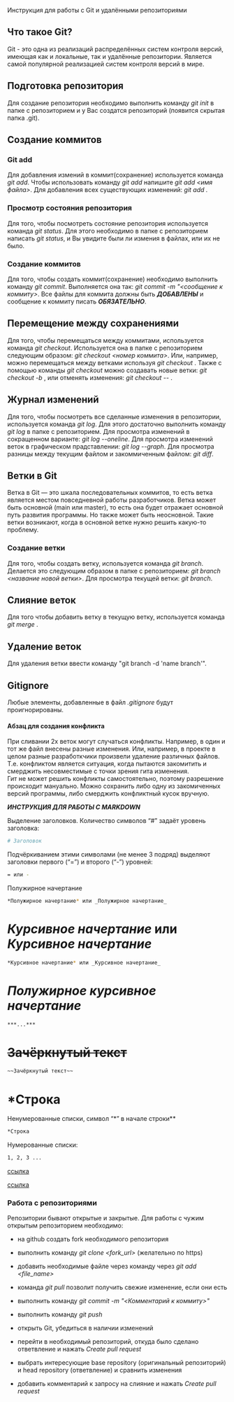 Инструкция для работы с Git и удалёнными репозиториями

## Что такое Git?
Git - это одна из реализаций распределённых систем контроля версий, имеющая как и локальные, так и удалённые репозитории. Является самой популярной реализацией систем контроля версий в мире.

## Подготовка репозитория
Для создание репозитория необходимо выполнить команду *git init*  в папке с репозиторием и у Вас создатся репозиторий (появится скрытая папка .git).

## Создание коммитов

### Git add
Для добавления измений в коммит(сохранение) используется команда *git add*. Чтобы использовать команду *git add* напишите *git add <имя файла>*.
Для добавления всех существующих изменений: *git add .*

### Просмотр состояния репозитория
Для того, чтобы посмотреть состояние репозитория используется команда *git status*. Для этого необходимо в папке с репозиторием написать *git status*, и Вы увидите были ли измения в файлах, или их не было.

### Создание коммитов
Для того, чтобы создать коммит(сохранение) необходимо выполнить команду *git commit*. Выполняется она так: *git commit -m "<сообщение к коммиту>*. Все файлы для коммита должны быть ***ДОБАВЛЕНЫ*** и сообщение к коммиту писать ***ОБЯЗАТЕЛЬНО***.

## Перемещение между сохранениями
Для того, чтобы перемещаться между коммитами, используется команда *git checkout*. Используется она в папке с репозиторием следующим образом: *git checkout <номер коммита>*. Или, например, можно перемещаться между ветками используя *git checkout <branch>*. 
Также с помощью команды *git checkout* можно создавать новые ветки:  *git checkout -b <branchname>*, или отменять изменения: *git checkout -- <file>*.

## Журнал изменений
Для того, чтобы посмотреть все сделанные изменения в репозитории, используется команда *git log*. Для этого достаточно выполнить команду *git log* в папке с репозиторием. Для просмотра изменений в сокращенном варианте: *git log --oneline*.
Для просмотра изменений веток в графическом прадставлении: *git log --graph*.
Для просмотра разницы между текущим файлом и закоммиченным файлом: *git diff*.


## Ветки в Git
Ветка в Git — это шкала последовательных коммитов, то есть ветка является местом повседневной работы разработчиков. Ветка может быть основной (main или master), то есть она будет отражает основной путь развития программы. Но также может быть неосновной. Такие ветки возникают, когда в основной ветке нужно решить какую-то проблему.

### Создание ветки
Для того, чтобы создать ветку, используется команда *git branch*. Делается это следующим образом в папке с репозиторием: *git branch <название новой ветки>*.
Для просмотра текущей ветки: *git branch*.

## Слияние веток
Для того чтобы добавить ветку в текущую ветку, используется команда *git merge <name branch>*.

## Удаление веток
Для удаления ветки ввести команду "git branch -d 'name branch'".

## Gitignore
Любые элементы, добавленные в файл *.gitignore* будут проигнорированы.

#### Абзац для создания конфликта
При сливании 2х веток могут случаться конфликты. Например, в один и тот же файл внесены разные изменения. Или, например, в проекте в целом разные разработкчики произвели удаление различных файлов. Т.е. конфликтом является ситуация, когда пытаются закомитить и смерджить несовместимые с точки зрения гита изменения.  
Гит не может решить конфликты самостоятельно, поэтому разрешение происходит мануально. Можно сохранить либо одну из закомиченных версий программы, либо смерджить конфликтный кусок вручную.

***ИНСТРУКЦИЯ ДЛЯ РАБОТЫ С MARKDOWN***

Выделение заголовков. Количество символов “#” задаёт уровень заголовка:
```sh
# Заголовок
```


Подчёркиванием этими символами (не менее 3 подряд) выделяют заголовки  первого (“=”) и второго (“-”) уровней:
```sh
= или -
```

Полужирное начертание 
```sh
*Полужирное начертание* или _Полужирное начертание_
```

# *Курсивное начертание* или _Курсивное начертание_
```sh
*Курсивное начертание* или _Курсивное начертание_
```

# ***Полужирное курсивное начертание***
```sh
***...***
```

# ~~Зачёркнутый текст~~ 
```sh
~~Зачёркнутый текст~~
```

# *Строка
Ненумерованные списки, символ “*” в начале строки**
```sh
*Строка
```

Нумерованные списки:
```sh
1, 2, 3 ...
```

[ссылка](https://habr.com/ru/companies/ruvds/articles/599929/#3)

[ссылка](https://learn.microsoft.com/ru-ru/contribute/content/markdown-reference)

### Работа с репозиториями

Репозитории бывают открытые и закрытые. Для работы с чужим открытым репозиторием необходимо:

- на github создать fork необходимого репозитория

- выполнить команду *git clone <fork_url>* (желательно по https)

- добавить необходимые файле через команду через *git add <file_name>*

- команда *git pull* позволит получить свежие изменение, если они есть

- выполнить команду *git commit -m "<Комментарий к коммиту>"*

- выполнить команду *git push*

- открыть Git, убедиться в наличии изменений

- перейти в необходимый репозиторий, откуда было сделано ответвление и нажать *Create pull request*

- выбрать интересующие base repository (оригинальный репозиторий) и head repository (ответвление) и сравнить изменения

- добавить комментарий к запросу на слияние и нажать *Create pull request*